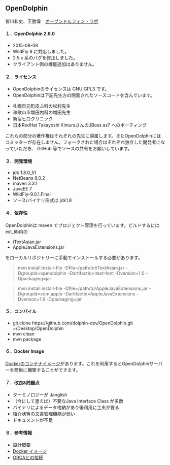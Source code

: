 ## OpenDolphin
皆川和史、王勝偉　[オープンドルフィン・ラボ](http://www.opendolphin.com)  

#### １．OpenDolphin 2.6.0  
 * 2015-08-08
 * WildFly 9 に対応しました。
 * 2.5.x 系のバグを修正しました。
 * クライアント側の機能追加はありません。

#### ２．ライセンス  
 * OpenDolphinのライセンスは GNU GPL3 です。  
 * OpenDolphinは下記先生方の開発されたソースコードを含んでいます。  
  - 札幌市元町皮ふ科の松村先生
  - 和歌山市増田内科の増田先生
  - 新宿ヒロクリニック
  - 日本RedHat Takayoshi KimuraさんのJBoss as7 へのポーティング

これらの部分の著作権はそれぞれの先生に帰属します。またOpenDolphinにはコミッターが存在しません。フォークされた場合はそれぞれ独立した開発者になっていただき、 GitHub 等でソースの共有をお願いしています。  

#### ３．開発環境  
 * jdk 1.8.0_51  
 * NetBeans 8.0.2  
 * maven 3.3.1
 * JavaEE 7
 * WildFly-9.0.1.Final
 * ソース/バイナリ形式は jdk1.8

#### ４．依存性  
OpenDolphinは maven でプロジェクト管理を行っています。ビルドするにはext_lib内の  
 * iTextAsian.jar  
 * AppleJavaExtensions.jar

をローカルリポジトリーに手動でインストールする必要があります。  

> mvn install:install-file -Dfile=/path/to/iTextAsian.jar -DgroupId=opendolphin -DartifactId=itext-font -Dversion=1.0 -Dpackaging=jar  

> mvn install:install-file -Dfile=/path/to/AppleJavaExtensions.jar -DgroupId=com.apple -DartifactId=AppleJavaExtensions -Dversion=1.6 -Dpackaging=jar

#### ５．コンパイル  
 * git clone https&#58;//github.com/dolphin-dev/OpenDolphin.git ~/Desktop/OpenDolphin  
 * mvn clean  
 * mvn package  

#### ６．Docker Image  
[Dockerのコンテナイメージ](https://github.com/dolphin-dev/docker-images)があります。これを利用するとOpenDolphinサーバーを簡単に構築することができます。

#### ７．改良&問題点
 * ターミノロジーが Janglish
 * （今にして思えば）不要なJava Interface Class が多数
 * バイナリによるデータ格納があり後利用に工夫が要る
 * 紹介状等の文書管理機能が弱い
 * ドキュメントが不足

#### ８．参考情報
 * [設計概要](http://www.digital-globe.co.jp/architecture.html)
 * [Docker イメージ](https://github.com/dolphin-dev/docker-images)
 * [ORCAとの接続](https://gist.github.com/dolphin-dev/c75e4ca63689779bfdf7)
